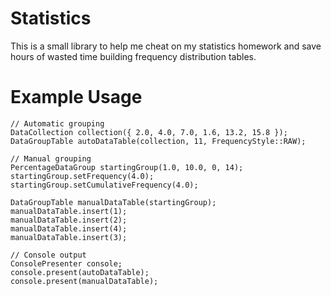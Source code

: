 # Statistics
This is a small library to help me cheat on my statistics homework and save hours of wasted time building frequency distribution tables.

# Example Usage
```
// Automatic grouping
DataCollection collection({ 2.0, 4.0, 7.0, 1.6, 13.2, 15.8 });
DataGroupTable autoDataTable(collection, 11, FrequencyStyle::RAW);

// Manual grouping
PercentageDataGroup startingGroup(1.0, 10.0, 0, 14);
startingGroup.setFrequency(4.0);
startingGroup.setCumulativeFrequency(4.0);

DataGroupTable manualDataTable(startingGroup);
manualDataTable.insert(1);
manualDataTable.insert(2);
manualDataTable.insert(4);
manualDataTable.insert(3);

// Console output
ConsolePresenter console;
console.present(autoDataTable);
console.present(manualDataTable);
```

